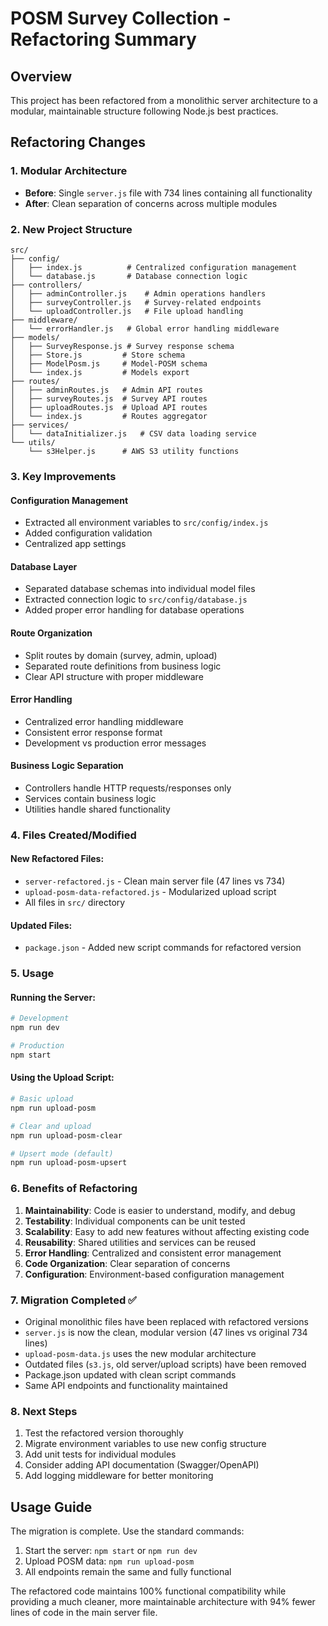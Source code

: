 # POSM Survey Collection - Refactoring Summary

## Overview
This project has been refactored from a monolithic server architecture to a modular, maintainable structure following Node.js best practices.

## Refactoring Changes

### 1. **Modular Architecture**
- **Before**: Single `server.js` file with 734 lines containing all functionality
- **After**: Clean separation of concerns across multiple modules

### 2. **New Project Structure**
```
src/
├── config/
│   ├── index.js          # Centralized configuration management
│   └── database.js       # Database connection logic
├── controllers/
│   ├── adminController.js    # Admin operations handlers
│   ├── surveyController.js   # Survey-related endpoints
│   └── uploadController.js   # File upload handling
├── middleware/
│   └── errorHandler.js   # Global error handling middleware
├── models/
│   ├── SurveyResponse.js # Survey response schema
│   ├── Store.js         # Store schema
│   ├── ModelPosm.js     # Model-POSM schema
│   └── index.js         # Models export
├── routes/
│   ├── adminRoutes.js   # Admin API routes
│   ├── surveyRoutes.js  # Survey API routes
│   ├── uploadRoutes.js  # Upload API routes
│   └── index.js         # Routes aggregator
├── services/
│   └── dataInitializer.js   # CSV data loading service
└── utils/
    └── s3Helper.js      # AWS S3 utility functions
```

### 3. **Key Improvements**

#### Configuration Management
- Extracted all environment variables to `src/config/index.js`
- Added configuration validation
- Centralized app settings

#### Database Layer
- Separated database schemas into individual model files
- Extracted connection logic to `src/config/database.js`
- Added proper error handling for database operations

#### Route Organization
- Split routes by domain (survey, admin, upload)
- Separated route definitions from business logic
- Clear API structure with proper middleware

#### Error Handling
- Centralized error handling middleware
- Consistent error response format
- Development vs production error messages

#### Business Logic Separation
- Controllers handle HTTP requests/responses only
- Services contain business logic
- Utilities handle shared functionality

### 4. **Files Created/Modified**

#### New Refactored Files:
- `server-refactored.js` - Clean main server file (47 lines vs 734)
- `upload-posm-data-refactored.js` - Modularized upload script
- All files in `src/` directory

#### Updated Files:
- `package.json` - Added new script commands for refactored version

### 5. **Usage**

#### Running the Server:
```bash
# Development
npm run dev

# Production
npm start
```

#### Using the Upload Script:
```bash
# Basic upload
npm run upload-posm

# Clear and upload
npm run upload-posm-clear

# Upsert mode (default)
npm run upload-posm-upsert
```

### 6. **Benefits of Refactoring**

1. **Maintainability**: Code is easier to understand, modify, and debug
2. **Testability**: Individual components can be unit tested
3. **Scalability**: Easy to add new features without affecting existing code
4. **Reusability**: Shared utilities and services can be reused
5. **Error Handling**: Centralized and consistent error management
6. **Code Organization**: Clear separation of concerns
7. **Configuration**: Environment-based configuration management

### 7. **Migration Completed** ✅
- Original monolithic files have been replaced with refactored versions
- `server.js` is now the clean, modular version (47 lines vs original 734 lines)
- `upload-posm-data.js` uses the new modular architecture  
- Outdated files (`s3.js`, old server/upload scripts) have been removed
- Package.json updated with clean script commands
- Same API endpoints and functionality maintained

### 8. **Next Steps**
1. Test the refactored version thoroughly
2. Migrate environment variables to use new config structure
3. Add unit tests for individual modules
4. Consider adding API documentation (Swagger/OpenAPI)
5. Add logging middleware for better monitoring

## Usage Guide
The migration is complete. Use the standard commands:

1. Start the server: `npm start` or `npm run dev`
2. Upload POSM data: `npm run upload-posm`
3. All endpoints remain the same and fully functional

The refactored code maintains 100% functional compatibility while providing a much cleaner, more maintainable architecture with 94% fewer lines of code in the main server file.